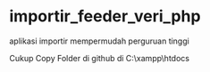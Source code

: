 # importir_feeder_veri_php
aplikasi importir mempermudah perguruan tinggi

Cukup Copy Folder di github di C:\xampp\htdocs
